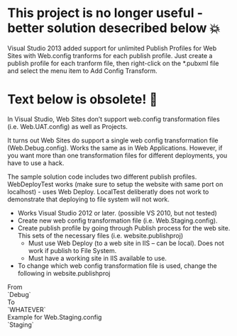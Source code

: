 #  This project is no longer useful - better solution desecribed below :boom:

Visual Studio 2013 added support for unlimited Publish Profiles for Web Sites with Web.config tranforms for each publish profile.  Just create a publish profile for each tranform file, then right-click on the *.pubxml file and select the menu item to Add Config Transform.

# Text below is obsolete! :poop:
In Visual Studio, Web Sites don’t support web.config transformation files (i.e. Web.UAT.config) as well as Projects.

It turns out Web Sites do support a single web config transformation file (Web.Debug.config).  Works the same as in Web Applications.  However, if you want more than one transformation files for different deployments, you have to use a hack.

The sample solution code includes two different publish profiles.  WebDeployTest works (make sure to setup the website with same port on localhost) - uses Web Deploy.  LocalTest deliberatly does not work to demonstrate that deploying to file system will not work.

<ul>
  <li>Works Visual Studio 2012 or later. (possible VS 2010, but not tested)</li>
  <li>Create new web config transformation file (i.e. Web.Staging.config).</li>
  <li>Create publish profile by going through Publish process for the web site.  This sets of the necessary files (i.e. website.publishproj)<br />
    <ul>
      <li>Must use Web Deploy (to a web site in IIS – can be local).  Does not work if publish to File System.</li>
      <li>Must have a working site in IIS available to use.</li>
    </ul>
  </li>
  <li>To change which web config transformation file is used, change the following in website.publishproj</li>
</ul>
From<br />
`<Configuration Condition=" '$(Configuration)' == '' ">Debug</Configuration>`
<br />To<br />
`<Configuration Condition=" '$(Configuration)' == '' ">WHATEVER</Configuration>`
<br />Example for Web.Staging.config<br />
`<Configuration Condition=" '$(Configuration)' == '' ">Staging</Configuration>`


    
